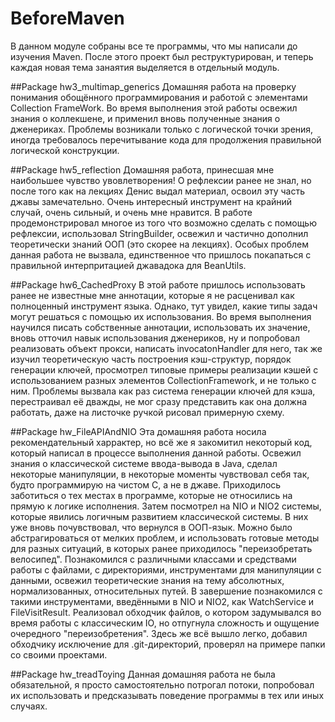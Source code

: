 ﻿# BeforeMaven
В данном модуле собраны все те программы, что мы написали до изучения Maven. После этого проект был реструктурирован, и теперь каждая новая тема занаятия выделяется в отдельный модуль.

##Package hw3_multimap_generics
Домашняя работа на проверку понимания обощённого программирования и работой с элементами Collection FrameWork. Во время выполнения этой работы освежил знания о коллекшене, и применил вновь полученные знания о дженериках. Проблемы возникали только с логической точки зрения, иногда требовалось перечитывание кода для продолжения правильной логической конструкции.

##Package hw5_reflection
Домашняя работа, принесшая мне наибольшее чувство увовлетворения! О рефлексии ранее не знал, но после того как на лекциях Денис выдал материал, освоил эту часть джавы замечательно. Очень интересный инструмент на крайний случай, очень сильный, и очень мне нравится. В работе продемонстрировал многое из того что возможно сделать с помощью рефлексии, использовал StringBuilder, освежил и частично дополнил теоретически знаний ООП (это скорее на лекциях). Особых проблем данная работа не вызвала, единственное что пришлось покапаться с правильной интерпритацией джавадока для BeanUtils.

##Package hw6_CachedProxy
В этой работе пришлось использовать ранее не известные мне аннотации, которые я не расценивал как полноценный инструмент языка. Однако, тут увидел, какие типы задач могут решаться с помощью их использования. Во время выполнения научился писать собственные аннотации, использовать их значение, вновь отточил навык использования дженериков, ну и попробовал реализовать объект прокси, написать invocatonHandler для него, так же изучил теоретическую часть построения кэш-структур, порядок генерации ключей, просмотрел типовые примеры реализации кэшей с использованием разных элементов CollectionFramework, и не только с ним. Проблемы вызвала как раз система генерации ключей для кэша, перестраивал её дважды, не мог сразу представить как она должна работать, даже на листочке ручкой рисовал примерную схему.

##Package hw_FileAPIAndNIO
Эта домашняя работа носила рекомендательный харрактер, но всё же я закомитил некоторый код, который написал в процессе выполнения данной работы. Освежил знания о классической системе ввода-вывода в Java, сделал некоторые манипуляции, в некоторые моменты чувствовал себя так, будто программирую на чистом C, а не в джаве. Приходилось заботиться о тех местах в программе, которые не относились на прямую к логике исполнения. Затем посмотрел на NIO и NIO2 системы, которые явились логичным развитием классической системы. В них уже вновь почувствовал, что вернулся в ООП-язык. Можно было абстрагироваться от мелких проблем, и использовать готовые методы для разных ситуаций, в которых ранее приходилось "переизобретать велосипед". Познакомился с различными классами и средствами работы с файлами, с директориями, инструментами для манипуляции с данными, освежил теоретические знания на тему абсолютных, нормализованных, относительных путей. В завершение познакомился с такими инструментами, введёнными в NIO и NIO2, как WatchService и FileVisitResult. Реализовал обходчик файлов, о котором задумывался во время работы с классическим IO, но отпугнула сложность и ощущение очередного "переизобретения". Здесь же всё вышло легко, добавил обходчику исключение для .git-директорий, проверял на примере папки со своими проектами.

##Package hw_treadToying
Данная домашняя работа не была обязательной, я просто самостоятельно потрогал потоки, попробовал их использовать и предсказывать поведение программы в тех или иных случаях.